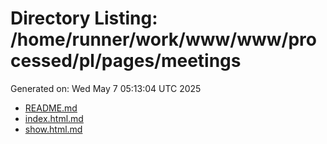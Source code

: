 # Directory Listing: /home/runner/work/www/www/processed/pl/pages/meetings
Generated on: Wed May  7 05:13:04 UTC 2025

- [README.md](README.md)
- [index.html.md](index.html.md)
- [show.html.md](show.html.md)
